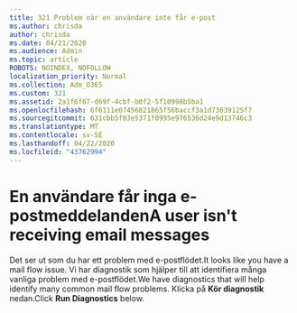 ```yaml
---
title: 321 Problem när en användare inte får e-post
ms.author: chrisda
author: chrisda
ms.date: 04/21/2020
ms.audience: Admin
ms.topic: article
ROBOTS: NOINDEX, NOFOLLOW
localization_priority: Normal
ms.collection: Adm_O365
ms.custom: 321
ms.assetid: 2a1f6f67-d69f-4cbf-b0f2-5f10998b5ba1
ms.openlocfilehash: 6f6111e07456821865f56baccf3a1d73639125f7
ms.sourcegitcommit: 631cbb5f03e5371f0995e976536d24e9d13746c3
ms.translationtype: MT
ms.contentlocale: sv-SE
ms.lasthandoff: 04/22/2020
ms.locfileid: "43762994"
---
```

# <a name="a-user-isnt-receiving-email-messages"></a><span data-ttu-id="81f6e-102">En användare får inga e-postmeddelanden</span><span class="sxs-lookup"><span data-stu-id="81f6e-102">A user isn't receiving email messages</span></span>

<span data-ttu-id="81f6e-103">Det ser ut som du har ett problem med e-postflödet.</span><span class="sxs-lookup"><span data-stu-id="81f6e-103">It looks like you have a mail flow issue.</span></span> <span data-ttu-id="81f6e-104">Vi har diagnostik som hjälper till att identifiera många vanliga problem med e-postflödet.</span><span class="sxs-lookup"><span data-stu-id="81f6e-104">We have diagnostics that will help identify many common mail flow problems.</span></span> <span data-ttu-id="81f6e-105">Klicka på **Kör diagnostik** nedan.</span><span class="sxs-lookup"><span data-stu-id="81f6e-105">Click **Run Diagnostics** below.</span></span>
 